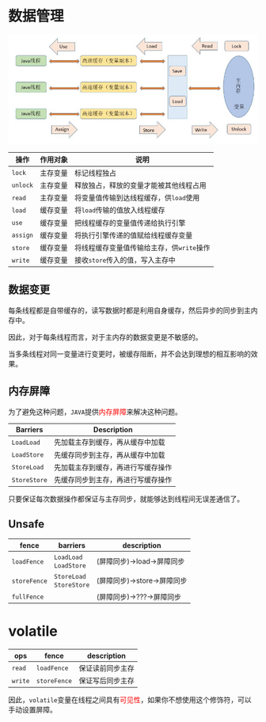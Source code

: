 # 数据管理

![这里写图片描述](../.imgs/8cedf683cdfacb3cfcd970cd739d5b9d.png)

| 操作       | 作用对象 | 说明                                        |
| ---------- | -------- | ------------------------------------------- |
| ``lock``   | 主存变量 | 标记线程独占                                |
| ``unlock`` | 主存变量 | 释放独占，释放的变量才能被其他线程占用      |
| ``read``   | 主存变量 | 将变量值传输到达线程缓存，供``load``使用    |
| ``load``   | 缓存变量 | 将``load``传输的值放入线程缓存              |
| ``use``    | 缓存变量 | 把线程缓存的变量值传递给执行引擎            |
| ``assign`` | 缓存变量 | 将执行引擎传递的值赋给线程缓存变量          |
| ``store``  | 缓存变量 | 将线程缓存变量值传输给主存，供``write``操作 |
| ``write``  | 缓存变量 | 接收``store``传入的值，写入主存中           |

## 数据变更

每条线程都是自带缓存的，读写数据时都是利用自身缓存，然后异步的同步到主内存中。

因此，对于每条线程而言，对于主内存的数据变更是不敏感的。

当多条线程对同一变量进行变更时，被缓存阻断，并不会达到理想的相互影响的效果。

## 内存屏障

为了避免这种问题，``JAVA``提供<font color='red'>内存屏障</font>来解决这种问题。

| Barriers       | Description                        |
| -------------- | ---------------------------------- |
| ``LoadLoad``   | 先加载主存到缓存，再从缓存中加载   |
| ``LoadStore``  | 先缓存同步到主存，再从缓存中加载   |
| ``StoreLoad``  | 先加载主存到缓存，再进行写缓存操作 |
| ``StoreStore`` | 先缓存同步到主存，再进行写缓存操作 |

只要保证每次数据操作都保证与主存同步，就能够达到线程间无误差通信了。

## Unsafe

| fence          | barriers                          | description                 |
| -------------- | --------------------------------- | --------------------------- |
| ``loadFence``  | ``LoadLoad``<br />``LoadStore``   | (屏障同步)->load->屏障同步  |
| ``storeFence`` | ``StoreLoad``<br />``StoreStore`` | (屏障同步)->store->屏障同步 |
| ``fullFence``  |                                   | (屏障同步)->???->屏障同步   |

# volatile

| ops       | fence          | description      |
| --------- | -------------- | ---------------- |
| ``read``  | ``loadFence``  | 保证读前同步主存 |
| ``write`` | ``storeFence`` | 保证写后同步主存 |

因此，``volatile``变量在线程之间具有<font color='red'>可见性</font>，如果你不想使用这个修饰符，可以手动设置屏障。